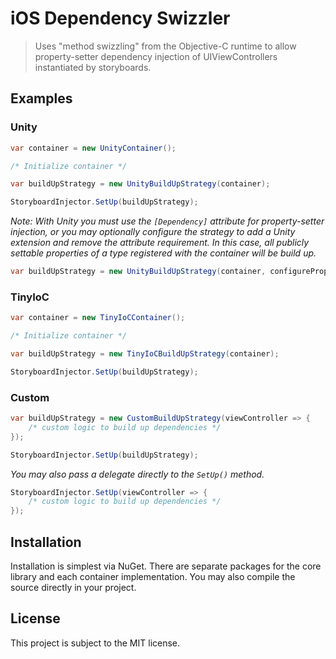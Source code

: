 iOS Dependency Swizzler
=======================

> Uses "method swizzling" from the Objective-C runtime to allow property-setter dependency injection of UIViewControllers instantiated by storyboards.

## Examples
### Unity
```C#
var container = new UnityContainer();

/* Initialize container */

var buildUpStrategy = new UnityBuildUpStrategy(container);

StoryboardInjector.SetUp(buildUpStrategy);

```
*Note: With Unity you must use the `[Dependency]` attribute for property-setter injection, or you may 
optionally configure the strategy to add a Unity extension and remove the attribute requirement. In this case,
all publicly settable properties of a type registered with the container will be build up.*
```C#
var buildUpStrategy = new UnityBuildUpStrategy(container, configurePropertyInjectionExtension: true);
```

### TinyIoC
```C#
var container = new TinyIoCContainer();

/* Initialize container */

var buildUpStrategy = new TinyIoCBuildUpStrategy(container);

StoryboardInjector.SetUp(buildUpStrategy);
```

### Custom
```C#
var buildUpStrategy = new CustomBuildUpStrategy(viewController => {
	/* custom logic to build up dependencies */
});

StoryboardInjector.SetUp(buildUpStrategy);
```

*You may also pass a delegate directly to the `SetUp()` method.*

```C#
StoryboardInjector.SetUp(viewController => {
	/* custom logic to build up dependencies */
});
```

## Installation
Installation is simplest via NuGet. There are separate packages for the core library and each container implementation. You may also compile the source directly in your project.

## License
This project is subject to the MIT license.